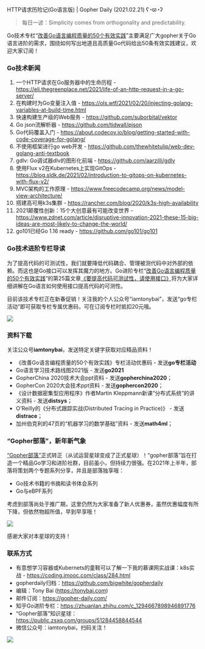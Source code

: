 HTTP请求历险记(Go语言版) | Gopher Daily (2021.02.21) ʕ◔ϖ◔ʔ

>每日一谚：Simplicity comes from orthogonality and predictability.

Go技术专栏“[改善Go语⾔编程质量的50个有效实践](https://www.imooc.com/read/87)”主要满足广大gopher关于Go语言进阶的需求，围绕如何写出地道且高质量Go代码给出50条有效实践建议，欢迎大家订阅！

### Go技术新闻

1. 一个HTTP请求在Go服务器中的生命历程 - https://eli.thegreenplace.net/2021/life-of-an-http-request-in-a-go-server/
2. 在构建时为Go变量注入值 - https://ols.wtf/2021/02/20/injecting-golang-variables-at-build-time.html
3. 快速构建生产级的Web服务 - https://github.com/suborbital/vektor
4. Go json流解析器 - https://github.com/tidwall/pjson
5. Go代码覆盖入门 - https://about.codecov.io/blog/getting-started-with-code-coverage-for-golang/
6. 不使用框架进行go web开发 - https://github.com/thewhitetulip/web-dev-golang-anti-textbook
7. gdlv: Go调试器dlv的图形化前端 - https://github.com/aarzilli/gdlv
8. 使用Flux v2在Kubernetes上实现GitOps - https://blog.sldk.de/2021/02/introduction-to-gitops-on-kubernetes-with-flux-v2/
9. MVC架构的工作原理 - https://www.freecodecamp.org/news/model-view-architecture/
10. 搭建高可用k3s集群 - https://rancher.com/blog/2020/k3s-high-availability
11. 2021颠覆性创新：15个大创意最有可能改变世界 - https://www.zdnet.com/article/disruptive-innovation-2021-these-15-big-ideas-are-most-likely-to-change-the-world/
12. go101已经Go 1.16 ready - https://github.com/go101/go101

### Go技术进阶专栏导读

为了提高代码的可测试性，我们就要降低代码耦合、管理被测代码中对外部的依赖。而这也是Go接口可以发挥其魔力的地方。Go进阶专栏“[改善Go语⾔编程质量的50个有效实践](https://mp.weixin.qq.com/s/RThCEQOdytQxwrMP7XRTRw)”的第25篇文章[《要提高代码可测试性，请使用接口》](https://www.imooc.com/read/87/article/2427)将为大家详细讲解在Go语言如何使用接口提高代码的可测性。

目前该技术专栏正在新春促销！关注我的个人公众号“iamtonybai”，发送“go专栏活动”即可获取专栏专属优惠码，可在订阅专栏时抵扣20元哦。

![](http://image.tonybai.com/img/202011/go-column-pgo-with-qr-and-text.png)


### 资料下载

关注公众号**iamtonybai**，发送特定关键字获取对应精品资料！

* 《改善Go语⾔编程质量的50个有效实践》专栏活动优惠码 - 发送**go专栏活动**
* Go语言学习技术路线图2021版 - 发送**go2021**
* GopherChina 2020技术大会ppt资料 - 发送**gopherchina2020**；
* GopherCon 2020大会技术ppt资料 - 发送**gophercon2020**；
* 《设计数据密集型应用程序》作者Martin Kleppmann新课“分布式系统”的讲义资料 - 发送**distsys**；
* O'Reilly的《分布式跟踪实战(Distributed Tracing in Practice)》 - 发送**distrace**；
* 加州伯克利的47页的“机器学习的数学基础”资料 - 发送**math4ml**；

### “Gopher部落”，新年新气象

[“Gopher部落”](https://mp.weixin.qq.com/s/jUqAL7hf2GmMun64BJufEA)正式转正（从试运营星球变成了正式星球）！“gopher部落”旨在打造一个精品Go学习和进阶社群，目前虽小，但持续力很强。在2021年上半年，部落将策划两个专题系列分享，并且是部落独享哦：

* Go技术书籍的书摘和读书体会系列
* Go与eBPF系列

考虑到部落尚处于推广期，这里仍然为大家准备了新人优惠券，虽然优惠幅度有所下降，但依然物超所值，早到早享哦！

![](http://image.tonybai.com/img/202011/gopher-tribe-zsxq.png)

感谢大家对本星球的支持！

### 联系方式

* 有意想学习容器或Kubernets的童鞋可以了解一下我的慕课网实战课：k8s实战 - https://coding.imooc.com/class/284.html
* gopherdaily归档：https://github.com/bigwhite/gopherdaily
* 编辑：Tony Bai (https://tonybai.com)
* 邮件订阅：https://gopher-daily.com/
* 知乎Go进阶专栏：https://zhuanlan.zhihu.com/c_1294667898946891776
* “Gopher部落”知识星球：https://public.zsxq.com/groups/51284458844544
* 微信公众号：iamtonybai，扫码关注！

![](http://image.tonybai.com/img/202011/qrcode_for_iamtonybai.jpg)
